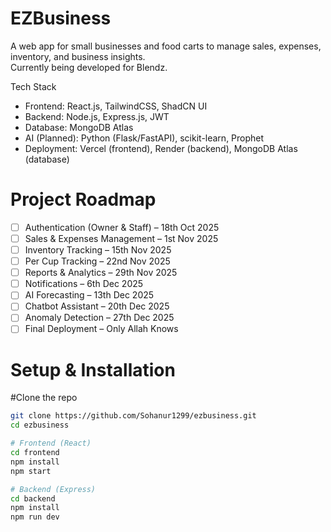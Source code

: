 # EZBusiness

A web app for small businesses and food carts to manage sales, expenses, inventory, and business insights.  
Currently being developed for Blendz.

Tech Stack
- Frontend: React.js, TailwindCSS, ShadCN UI
- Backend: Node.js, Express.js, JWT
- Database: MongoDB Atlas
- AI (Planned): Python (Flask/FastAPI), scikit-learn, Prophet
- Deployment: Vercel (frontend), Render (backend), MongoDB Atlas (database)

# Project Roadmap
- [ ] Authentication (Owner & Staff) – 18th Oct 2025
- [ ] Sales & Expenses Management – 1st Nov 2025
- [ ] Inventory Tracking – 15th Nov 2025
- [ ] Per Cup Tracking – 22nd Nov 2025
- [ ] Reports & Analytics – 29th Nov 2025
- [ ] Notifications – 6th Dec 2025
- [ ] AI Forecasting – 13th Dec 2025
- [ ] Chatbot Assistant – 20th Dec 2025
- [ ] Anomaly Detection – 27th Dec 2025
- [ ] Final Deployment – Only Allah Knows

# Setup & Installation

#Clone the repo
```bash
git clone https://github.com/Sohanur1299/ezbusiness.git
cd ezbusiness

# Frontend (React)
cd frontend
npm install
npm start

# Backend (Express)
cd backend
npm install
npm run dev
